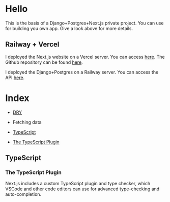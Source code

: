 # Hello

This is the basis of a Django+Postgres+Next.js private project. You can use for building you own app. Give a look above for more details.

## Railway + Vercel

I deployed the Next.js website on a Vercel server. You can access [here][vercel]. The Github repository can be found [here][next-repo].

I deployed the Django+Postgres on a Railway server. You can access the API [here][railway].

# Index

* [DRY](#)

* Fetching data

* [TypeScript](#typescript)
* [The TypeScript Plugin](#the-typeScript-plugin)

## TypeScript

### The TypeScript Plugin
Next.js includes a custom TypeScript plugin and type checker, which VSCode and other code editors can use for advanced type-checking and auto-completion.

[django-repo]: https://github.com/django/django
[next-repo]: https://github.com/Ewerton12F/test-website
[railway]: https://teste-server-production.up.railway.app/api/services-list
[vercel]: https://test-website-rho-three.vercel.app/